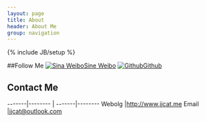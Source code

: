 ```yaml
---
layout: page
title: About
header: About Me
group: navigation
---
```

{% include JB/setup %}

##Follow Me
[![Sina Weibo](image/About/weibo.ico)](http://weibo.com/jiejieup)[Sine Weibo](http://weibo.com/jiejieup)
[![Github](image/About/github.ico)](http://github.com/jjcat)[Github](http://github.com/jjcat)

## Contact Me

-------|--------
       |
-------|--------
Webolg |http://www.jjcat.me
Email  |jjcat@outlook.com











